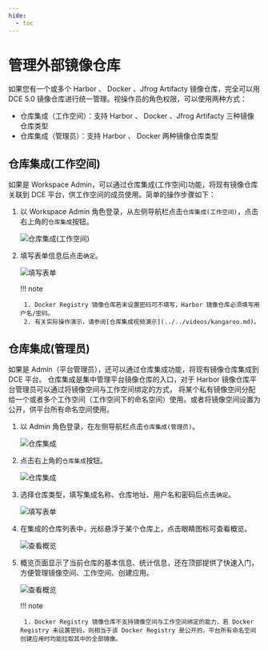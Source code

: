 ```yaml
---
hide:
  - toc
---
```


# 管理外部镜像仓库

如果您有一个或多个 Harbor 、 Docker 、Jfrog Artifacty 镜像仓库，完全可以用 DCE 5.0 镜像仓库进行统一管理。视操作员的角色权限，可以使用两种方式：

- 仓库集成（工作空间）：支持 Harbor 、 Docker 、Jfrog Artifacty 三种镜像仓库类型
- 仓库集成（管理员）：支持 Harbor 、 Docker 两种镜像仓库类型


## 仓库集成(工作空间)

如果是 Workspace Admin，可以通过仓库集成(工作空间)功能，将现有镜像仓库关联到 DCE 平台，供工作空间的成员使用。简单的操作步骤如下：

1. 以 Workspace Admin 角色登录，从左侧导航栏点击`仓库集成(工作空间)`，点击右上角的`仓库集成`按钮。

    ![仓库集成(工作空间)](https://docs.daocloud.io/daocloud-docs-images/docs/kangaroo/images/relate02.png)

2. 填写表单信息后点击`确定`。

    ![填写表单](https://docs.daocloud.io/daocloud-docs-images/docs/kangaroo/images/relate03.png)

    !!! note

        1. Docker Registry 镜像仓库若未设置密码可不填写，Harbor 镜像仓库必须填写用户名/密码。
        2. 有关实际操作演示，请参阅[仓库集成视频演示](../../videos/kangaroo.md)。

## 仓库集成(管理员)

如果是 Admin（平台管理员），还可以通过仓库集成功能，将现有镜像仓库集成到 DCE 平台。
仓库集成是集中管理平台镜像仓库的入口，对于 Harbor 镜像仓库平台管理员可以通过将镜像空间与工作空间绑定的方式，
将某个私有镜像空间分配给一个或者多个工作空间（工作空间下的命名空间）使用。或者将镜像空间设置为公开，供平台所有命名空间使用。

1. 以 Admin 角色登录，在左侧导航栏点击`仓库集成(管理员)`。

    ![仓库集成](https://docs.daocloud.io/daocloud-docs-images/docs/kangaroo/images/interg01.png)

1. 点击右上角的`仓库集成`按钮。

    ![仓库集成](https://docs.daocloud.io/daocloud-docs-images/docs/kangaroo/images/interg02.png)

1. 选择仓库类型，填写集成名称、仓库地址、用户名和密码后点击`确定`。

    ![填写表单](https://docs.daocloud.io/daocloud-docs-images/docs/kangaroo/images/interg03.jpg)

1. 在集成的仓库列表中，光标悬浮于某个仓库上，点击眼睛图标可查看概览。

    ![查看概览](https://docs.daocloud.io/daocloud-docs-images/docs/kangaroo/images/interg04.jpg)

1. 概览页面显示了当前仓库的基本信息、统计信息，还在顶部提供了快速入门，方便管理镜像空间、工作空间、创建应用。

    ![查看概览](https://docs.daocloud.io/daocloud-docs-images/docs/kangaroo/images/interg05.jpg)

    !!! note

        1. Docker Registry 镜像仓库不支持镜像空间与工作空间绑定的能力，若 Docker Registry 未设置密码，则相当于该 Docker Registry 是公开的，平台所有命名空间创建应用时均能拉取其中的全部镜像。